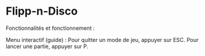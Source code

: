 # Flipp-n-Disco

Fonctionnalités et fonctionnement : 

Menu interactif (guide) :
Pour quitter un mode de jeu, appuyer sur ESC.
Pour lancer une partie, appuyer sur P.

